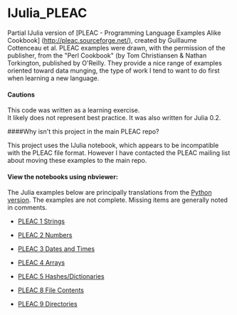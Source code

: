 IJulia_PLEAC
============

Partial IJulia version of [PLEAC - Programming Language Examples Alike Cookbook] (http://pleac.sourceforge.net/), created by Guillaume Cottenceau et al.
PLEAC examples were drawn, with the permission of the publisher, from the "Perl Cookbook" (by Tom Christiansen & Nathan Torkington, published by O'Reilly.
They provide a nice range of examples oriented toward data munging, 
the type of work I tend to want to do first when learning a new language.

#### Cautions
This code was written as a learning exercise.  
It likely does not represent best practice.  It was also written for Julia 0.2.


####Why isn't this project in the main PLEAC repo?

  This project uses the IJulia notebook, which appears to be incompatible with the PLEAC file format. 
  However I have contacted the PLEAC mailing list about moving these examples to the main repo.


#### View the notebooks using nbviewer:
The Julia examples below are principally translations from the [Python version](http://pleac.sourceforge.net/pleac_python).
The examples are not complete. Missing items are generally noted in comments.

*  [PLEAC 1 Strings](http://nbviewer.ipython.org/urls/raw.github.com/catawbasam/IJulia_PLEAC/master/1_pleac_string.ipynb)

*  [PLEAC 2 Numbers](http://nbviewer.ipython.org/urls/raw.github.com/catawbasam/IJulia_PLEAC/master/2_pleac_numbers.ipynb)

*  [PLEAC 3 Dates and Times](http://nbviewer.ipython.org/urls/raw.github.com/catawbasam/IJulia_PLEAC/master/3_pleac_datetime-calendar.ipynb)

*  [PLEAC 4 Arrays](http://nbviewer.ipython.org/urls/raw.github.com/catawbasam/IJulia_PLEAC/master/4_pleac_arrays.ipynb)

*  [PLEAC 5 Hashes/Dictionaries](http://nbviewer.ipython.org/urls/raw.github.com/catawbasam/IJulia_PLEAC/master/5_pleac_dictionaries.ipynb)

*  [PLEAC 8 File Contents](http://nbviewer.ipython.org/urls/raw.github.com/catawbasam/IJulia_PLEAC/master/8_PLEAC_File_Contents.ipynb) 

*  [PLEAC 9 Directories](http://nbviewer.ipython.org/urls/raw.github.com/catawbasam/IJulia_PLEAC/master/9_pleac_directories.ipynb)




